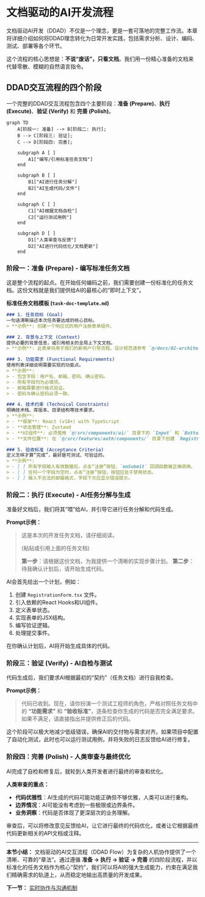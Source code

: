 # 文档驱动的AI开发流程

文档驱动AI开发（DDAD）不仅是一个理念，更是一套可落地的完整工作流。本章将详细介绍如何将DDAD理念转化为日常开发实践，包括需求分析、设计、编码、测试、部署等各个环节。

这个流程的核心思想是：**不说“废话”，只看文档**。我们用一份精心准备的文档来代替零散、模糊的自然语言指令。

## DDAD交互流程的四个阶段

一个完整的DDAD交互流程包含四个主要阶段：**准备 (Prepare)**、**执行 (Execute)**、**验证 (Verify)** 和 **完善 (Polish)**。

```mermaid
graph TD
    A[阶段一: 准备] --> B[阶段二: 执行];
    B --> C[阶段三: 验证];
    C --> D[阶段四: 完善];

    subgraph A [ ]
        A1["编写/引用标准任务文档"]
    end

    subgraph B [ ]
        B1["AI进行任务分解"]
        B2["AI生成代码/文件"]
    end

    subgraph C [ ]
        C1["AI根据文档自检"]
        C2["运行测试用例"]
    end

    subgraph D [ ]
        D1["人类审查与反馈"]
        D2["AI进行代码优化/文档更新"]
    end
```

### 阶段一：准备 (Prepare) - 编写标准任务文档

这是整个流程的起点。在开始任何编码之前，我们需要创建一份标准化的任务文档。这份文档就是我们提供给AI的最核心的“即时上下文”。

**标准任务文档模板 (`task-doc-template.md`)**
```markdown
### 1. 任务目标 (Goal)
一句话清晰描述本次任务要达成的核心目标。
> **示例**: 创建一个响应式的用户注册表单组件。

### 2. 背景与上下文 (Context)
提供必要的背景信息，或引用相关的全局上下文文档。
> **示例**: 此表单将用于我们的新用户引导流程。设计规范请参考 `@/docs/02-architecture-and-design/ui-style-guide.md`。

### 3. 功能需求 (Functional Requirements)
使用列表详细说明需要实现的功能点。
> **示例**:
> - 包含字段：用户名、邮箱、密码、确认密码。
> - 所有字段均为必填项。
> - 邮箱需要进行格式验证。
> - 密码与确认密码必须一致。

### 4. 技术约束 (Technical Constraints)
明确技术栈、库版本、目录结构等技术要求。
> **示例**:
> - **框架**: React (v18+) with TypeScript
> - **状态管理**: Zustand
> - **UI组件**: 必须使用 `@/src/components/ui/` 目录下的 `Input` 和 `Button` 组件。
> - **文件位置**: 在 `@/src/features/auth/components/` 目录下创建 `RegistrationForm.tsx`。

### 5. 验收标准 (Acceptance Criteria)
定义怎样才算“完成”，最好是可测试、可验证的。
> **示例**:
> - [ ] 所有字段输入有效数据后，点击“注册”按钮，`onSubmit` 回调函数被正确调用。
> - [ ] 任何一个字段为空时，点击“注册”按钮，按钮应处于禁用状态。
> - [ ] 输入不合法的邮箱格式，字段下方应显示错误提示。
```

### 阶段二：执行 (Execute) - AI任务分解与生成

准备好文档后，我们将其“喂”给AI，并引导它进行任务分解和代码生成。

**Prompt示例：**
> 这是本次的开发任务文档，请仔细阅读。
>
> (粘贴或引用上面的任务文档)
>
> **第一步**：请根据这份文档，为我提供一个清晰的实现步骤计划。
> **第二步**：待我确认计划后，请开始生成代码。

AI会首先给出一个计划，例如：
1.  创建 `RegistrationForm.tsx` 文件。
2.  引入依赖的React Hooks和UI组件。
3.  定义表单状态。
4.  实现表单的JSX结构。
5.  编写验证逻辑。
6.  处理提交事件。

在你确认计划后，AI将开始生成具体的代码。

### 阶段三：验证 (Verify) - AI自检与测试

代码生成后，我们要求AI根据最初的“契约”（任务文档）进行自我检查。

**Prompt示例：**
> 代码已收到。现在，请你扮演一个测试工程师的角色，严格对照任务文档中的 **“功能需求”** 和 **“验收标准”**，逐条检查你生成的代码是否完全满足要求。如果不满足，请直接指出并提供修正后的代码。

这个阶段可以极大地减少低级错误，确保AI的交付物与需求对齐。如果项目中配置了自动化测试，此时也可以运行测试用例，并将失败的日志反馈给AI进行修复。

### 阶段四：完善 (Polish) - 人类审查与最终优化

AI完成了自检和修复后，就轮到人类开发者进行最终的审查和优化。

**人类审查的重点：**
- **代码优雅性**：AI生成的代码可能功能正确但不够优雅，人类可以进行重构。
- **边界情况**：AI可能没有考虑到一些极限或边界条件。
- **业务洞察**：代码是否体现了更深层次的业务理解。

审查后，可以将修改意见反馈给AI，让它进行最终的代码优化，或者让它根据最终代码更新相关的API文档或注释。

---

**本节小结：** 文档驱动的AI交互流程（DDAD Flow）为复杂的人机协作提供了一个清晰、可靠的“章法”。通过遵循 **准备 -> 执行 -> 验证 -> 完善** 的四阶段流程，并以标准化的任务文档作为核心“契约”，我们可以将AI的强大生成能力，约束在满足我们精确需求的轨道上，从而稳定地输出高质量的开发成果。

**下一节：** [实时协作与沟通机制](collaboration.md)